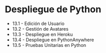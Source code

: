 # Despliegue de Python

- 13.1 - Edición de Usuario
- 13.2 - Gestión de Avatares
- 13.3 - Despliegue en Heroku
- 13.4 - Despliegue en PythonAnywhere
- 13.5 - Pruebas Unitarias en Python